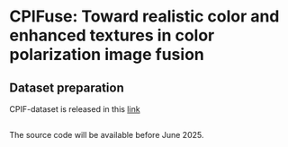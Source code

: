 # CPIFuse: Toward realistic color and enhanced textures in color polarization image fusion
## Dataset preparation
CPIF-dataset is released in this [link](https://pan.baidu.com/s/1TBPooiN_YhYvdm9zdEBZNw?pwd=2025)
##
The source code will be available before June 2025.

